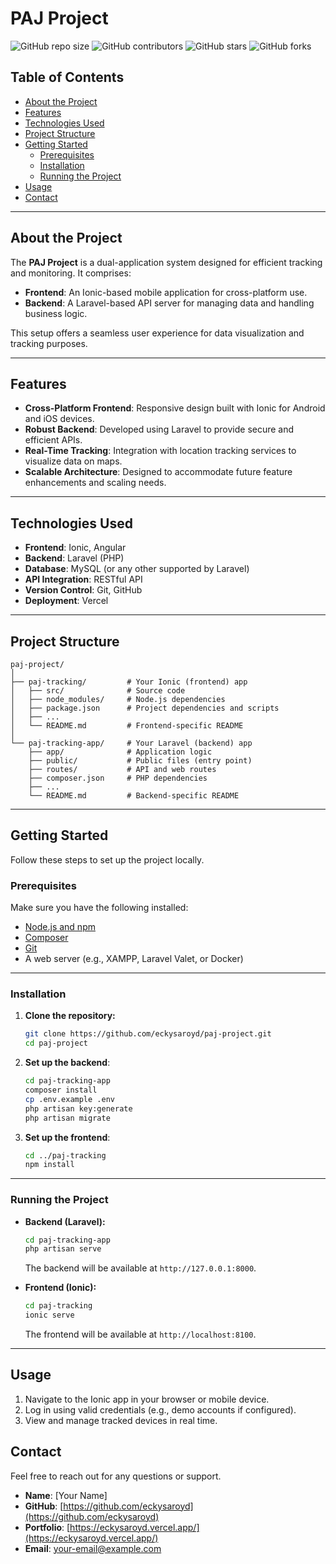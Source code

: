 # **PAJ Project**

![GitHub repo size](https://img.shields.io/github/repo-size/eckysaroyd/paj-project)
![GitHub contributors](https://img.shields.io/github/contributors/eckysaroyd/paj-project)
![GitHub stars](https://img.shields.io/github/stars/eckysaroyd/paj-project?style=social)
![GitHub forks](https://img.shields.io/github/forks/eckysaroyd/paj-project?style=social)

## **Table of Contents**

- [About the Project](#about-the-project)
- [Features](#features)
- [Technologies Used](#technologies-used)
- [Project Structure](#project-structure)
- [Getting Started](#getting-started)
  - [Prerequisites](#prerequisites)
  - [Installation](#installation)
  - [Running the Project](#running-the-project)
- [Usage](#usage)
- [Contact](#contact)

---

## **About the Project**

The **PAJ Project** is a dual-application system designed for efficient tracking and monitoring. It comprises:

- **Frontend**: An Ionic-based mobile application for cross-platform use.
- **Backend**: A Laravel-based API server for managing data and handling business logic.

This setup offers a seamless user experience for data visualization and tracking purposes.

---

## **Features**

- **Cross-Platform Frontend**: Responsive design built with Ionic for Android and iOS devices.
- **Robust Backend**: Developed using Laravel to provide secure and efficient APIs.
- **Real-Time Tracking**: Integration with location tracking services to visualize data on maps.
- **Scalable Architecture**: Designed to accommodate future feature enhancements and scaling needs.

---

## **Technologies Used**

- **Frontend**: Ionic, Angular
- **Backend**: Laravel (PHP)
- **Database**: MySQL (or any other supported by Laravel)
- **API Integration**: RESTful API
- **Version Control**: Git, GitHub
- **Deployment**: Vercel

---

## **Project Structure**

```
paj-project/
│
├── paj-tracking/         # Your Ionic (frontend) app
│   ├── src/              # Source code
│   ├── node_modules/     # Node.js dependencies
│   ├── package.json      # Project dependencies and scripts
│   ├── ...
│   └── README.md         # Frontend-specific README
│
└── paj-tracking-app/     # Your Laravel (backend) app
    ├── app/              # Application logic
    ├── public/           # Public files (entry point)
    ├── routes/           # API and web routes
    ├── composer.json     # PHP dependencies
    ├── ...
    └── README.md         # Backend-specific README
```

---

## **Getting Started**

Follow these steps to set up the project locally.

### **Prerequisites**

Make sure you have the following installed:

- [Node.js and npm](https://nodejs.org/)
- [Composer](https://getcomposer.org/)
- [Git](https://git-scm.com/)
- A web server (e.g., XAMPP, Laravel Valet, or Docker)

---

### **Installation**

1. **Clone the repository:**
   ```bash
   git clone https://github.com/eckysaroyd/paj-project.git
   cd paj-project
   ```

2. **Set up the backend**:
   ```bash
   cd paj-tracking-app
   composer install
   cp .env.example .env
   php artisan key:generate
   php artisan migrate
   ```

3. **Set up the frontend**:
   ```bash
   cd ../paj-tracking
   npm install
   ```

---

### **Running the Project**

- **Backend (Laravel):**
  ```bash
  cd paj-tracking-app
  php artisan serve
  ```
  The backend will be available at `http://127.0.0.1:8000`.

- **Frontend (Ionic):**
  ```bash
  cd paj-tracking
  ionic serve
  ```
  The frontend will be available at `http://localhost:8100`.

---

## **Usage**

1. Navigate to the Ionic app in your browser or mobile device.
2. Log in using valid credentials (e.g., demo accounts if configured).
3. View and manage tracked devices in real time.


## **Contact**

Feel free to reach out for any questions or support.

- **Name**: [Your Name]
- **GitHub**: [https://github.com/eckysaroyd](https://github.com/eckysaroyd)
- **Portfolio**: [https://eckysaroyd.vercel.app/](https://eckysaroyd.vercel.app/)
- **Email**: [your-email@example.com](mailto:your-email@example.com)
